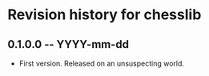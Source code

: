 # Revision history for chesslib

## 0.1.0.0 -- YYYY-mm-dd

* First version. Released on an unsuspecting world.
